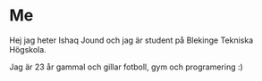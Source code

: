 ﻿Me
====================================
 
Hej jag heter Ishaq Jound och jag är student på Blekinge Tekniska Högskola.

Jag är 23 år gammal och gillar fotboll, gym och programering :) 